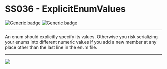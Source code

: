 # SS036 - ExplicitEnumValues

[![Generic badge](https://img.shields.io/badge/Severity-Warning-yellow.svg)](https://shields.io/) [![Generic badge](https://img.shields.io/badge/CodeFix-Yes-green.svg)](https://shields.io/)

---

An enum should explicitly specify its values. Otherwise you risk serializing your enums into different numeric values if you add a new member at any place other than the last line in the enum file.

---

![](./attachments/SS036.gif)
